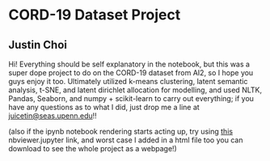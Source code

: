 # CORD-19 Dataset Project

## Justin Choi

Hi! Everything should be self explanatory in the notebook, but this was a super dope project to do on the CORD-19 dataset from AI2, so I hope you guys enjoy it too. Ultimately utilized k-means clustering, latent semantic analysis, t-SNE, and latent dirichlet allocation for modelling, and used NLTK, Pandas, Seaborn, and numpy + scikit-learn to carry out everything; if you have any questions as to what I did, just drop me a line at juicetin@seas.upenn.edu!!

(also if the ipynb notebook rendering starts acting up, try using [this](https://nbviewer.jupyter.org/github/orangejuicetin/CORD-19_Analysis/blob/master/justin_choi_cis545_final.ipynb) nbviewer.jupyter link, and worst case I added in a html file too you can download to see the whole project as a webpage!)
